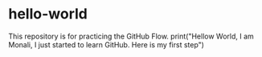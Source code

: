 # hello-world
This repository is for practicing the GitHub Flow.
print("Hellow World, I am Monali, I just started to learn GitHub. Here is my first step")
